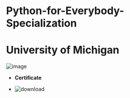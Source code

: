 # Python-for-Everybody-Specialization
# University of Michigan


![image](https://user-images.githubusercontent.com/90020715/171462404-1de05df8-cac7-4ceb-9cea-4d7c2a6dd652.png)  

- **Certificate**

- ![download](https://user-images.githubusercontent.com/90020715/171468846-0167619d-5756-44a1-8dc5-3523bffba767.png)
